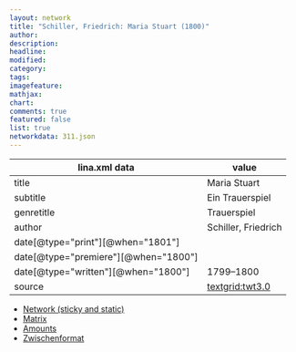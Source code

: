 ```yaml
---
layout: network
title: "Schiller, Friedrich: Maria Stuart (1800)"
author:
description:
headline:
modified:
category:
tags:
imagefeature: 
mathjax: 
chart: 
comments: true
featured: false
list: true
networkdata: 311.json
---
```

lina.xml data  | value
------------- | -------------
title|Maria Stuart
subtitle|Ein Trauerspiel
genretitle|Trauerspiel
author|Schiller, Friedrich
date[@type="print"][@when="1801"]|
date[@type="premiere"][@when="1800"]|
date[@type="written"][@when="1800"]|1799–1800
source|[textgrid:twt3.0](https://textgridlab.org/1.0/tgcrud-public/rest/textgrid:twt3.0/data)



* [Network (sticky and static)](/network311)
* [Matrix](/matrix311)
* [Amounts](/amount311)
* [Zwischenformat](/lina311 )
